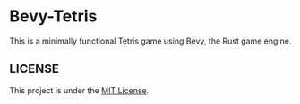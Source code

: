 # Bevy-Tetris
This is a minimally functional Tetris game using Bevy, the Rust game engine.

## LICENSE
This project is under the [MIT License](/LICENSE).